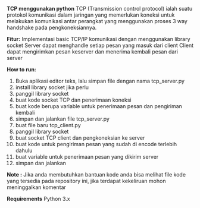 **TCP menggunakan python**
TCP (Transmission control protocol) ialah suatu protokol komunikasi dalam jaringan yang memerlukan koneksi untuk melakukan komunikasi antar perangkat yang menggunakan proses 3 way handshake pada pengkoneksiannya.

**Fitur:**
Implementasi basic TCP/IP komunikasi dengan menggunakan library socket 
Server dapat menghandle setiap pesan yang masuk dari client
Client dapat mengirimkan pesan keserver dan menerima kembali pesan dari server

**How to run:**
1. Buka aplikasi editor teks, lalu simpan file dengan nama tcp_server.py
2. install library socket jika perlu
3. panggil library socket
4. buat kode socket TCP dan penerimaan koneksi 
5. buat kode berupa variable untuk penerimaan pesan dan pengiriman kembali  
6. simpan dan jalankan file tcp_server.py
7. buat file baru tcp_client.py
8. panggil library socket
9. buat socket TCP client dan pengkoneksian ke server
10. buat kode untuk pengiriman pesan yang sudah di encode terlebih dahulu
11. buat variable untuk penerimaan pesan yang dikirim server
12. simpan dan jalankan
    
**Note :**
Jika anda membutuhkan bantuan kode anda bisa melihat file kode yang tersedia pada repository ini, jika terdapat kekeliruan mohon meninggalkan komentar 

**Requirements**
Python 3.x

